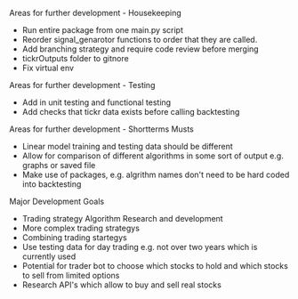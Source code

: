 Areas for further development - Housekeeping
- Run entire package from one main.py script
- Reorder signal_genarotor functions to order that they are called.
- Add branching strategy and require code review before merging
- tickrOutputs folder to gitnore
- Fix virtual env

Areas for further development - Testing
- Add in unit testing and functional testing
- Add checks that tickr data exists before calling backtesting

Areas for further development - Shortterms Musts
- Linear model training and testing data should be different
- Allow for comparison of different algorithms in some sort of output e.g. graphs or saved file
- Make use of packages, e.g. algrithm names don't need to be hard coded into backtesting

Major Development Goals
- Trading strategy Algorithm Research and development
- More complex trading strategys
- Combining trading startegys
- Use testing data for day trading e.g. not over two years which is currently used
- Potential for trader bot to choose which stocks to hold and which stocks to sell from limited options
- Research API's which allow to buy and sell real stocks
